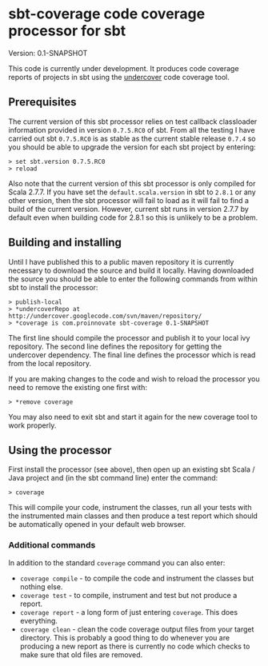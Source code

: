 sbt-coverage code coverage processor for sbt
============================================

Version: 0.1-SNAPSHOT

This code is currently under development.  It produces code coverage reports
of projects in sbt using the [undercover](http://code.google.com/p/undercover/)
code coverage tool.

Prerequisites
-------------

The current version of this sbt processor relies on test callback classloader
information provided in version `0.7.5.RC0` of sbt.  From all the testing I have
carried out sbt `0.7.5.RC0` is as stable as the current stable release `0.7.4` so
you should be able to upgrade the version for each sbt project by entering:

    > set sbt.version 0.7.5.RC0
    > reload

Also note that the current version of this sbt processor is only compiled for
Scala 2.7.7.  If you have set the `default.scala.version` in sbt to `2.8.1` or
any other version, then the sbt processor will fail to load as it will fail to
find a build of the current version.  However, current sbt runs in version 2.7.7
by default even when building code for 2.8.1 so this is unlikely to be a problem.

Building and installing
-----------------------

Until I have published this to a public maven repository it is currently
necessary to download the source and build it locally.  Having downloaded
the source you should be able to enter the following commands from within
sbt to install the processor:

    > publish-local
    > *undercoverRepo at http://undercover.googlecode.com/svn/maven/repository/
    > *coverage is com.proinnovate sbt-coverage 0.1-SNAPSHOT

The first line should compile the processor and publish it to your local ivy
repository.  The second line defines the repository for getting the undercover
dependency.  The final line defines the processor which is read from the local
repository.

If you are making changes to the code and wish to reload the processor you
need to remove the existing one first with:

    > *remove coverage

You may also need to exit sbt and start it again for the new coverage tool
to work properly.

Using the processor
-------------------

First install the processor (see above), then open up an existing sbt Scala /
Java project and (in the sbt command line) enter the command:

    > coverage

This will compile your code, instrument the classes, run all your tests with
the instrumented main classes and then produce a test report which should be
automatically opened in your default web browser.

### Additional commands

In addition to the standard `coverage` command you can also enter:

 * `coverage compile` - to compile the code and instrument the classes but
   nothing else.
 * `coverage test` - to compile, instrument and test but not produce a
   report.
 * `coverage report` - a long form of just entering `coverage`.  This does
   everything.
 * `coverage clean` - clean the code coverage output files from your target
   directory.  This is probably a good thing to do whenever you are producing
   a new report as there is currently no code which checks to make sure that
   old files are removed.
   


